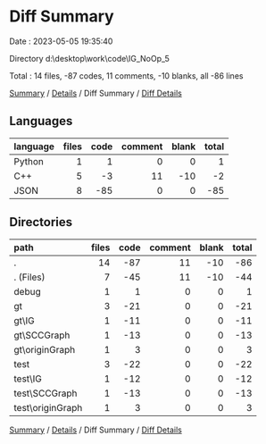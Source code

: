 # Diff Summary

Date : 2023-05-05 19:35:40

Directory d:\\desktop\\work\\code\\IG_NoOp_5

Total : 14 files,  -87 codes, 11 comments, -10 blanks, all -86 lines

[Summary](results.md) / [Details](details.md) / Diff Summary / [Diff Details](diff-details.md)

## Languages
| language | files | code | comment | blank | total |
| :--- | ---: | ---: | ---: | ---: | ---: |
| Python | 1 | 1 | 0 | 0 | 1 |
| C++ | 5 | -3 | 11 | -10 | -2 |
| JSON | 8 | -85 | 0 | 0 | -85 |

## Directories
| path | files | code | comment | blank | total |
| :--- | ---: | ---: | ---: | ---: | ---: |
| . | 14 | -87 | 11 | -10 | -86 |
| . (Files) | 7 | -45 | 11 | -10 | -44 |
| debug | 1 | 1 | 0 | 0 | 1 |
| gt | 3 | -21 | 0 | 0 | -21 |
| gt\\IG | 1 | -11 | 0 | 0 | -11 |
| gt\\SCCGraph | 1 | -13 | 0 | 0 | -13 |
| gt\\originGraph | 1 | 3 | 0 | 0 | 3 |
| test | 3 | -22 | 0 | 0 | -22 |
| test\\IG | 1 | -12 | 0 | 0 | -12 |
| test\\SCCGraph | 1 | -13 | 0 | 0 | -13 |
| test\\originGraph | 1 | 3 | 0 | 0 | 3 |

[Summary](results.md) / [Details](details.md) / Diff Summary / [Diff Details](diff-details.md)